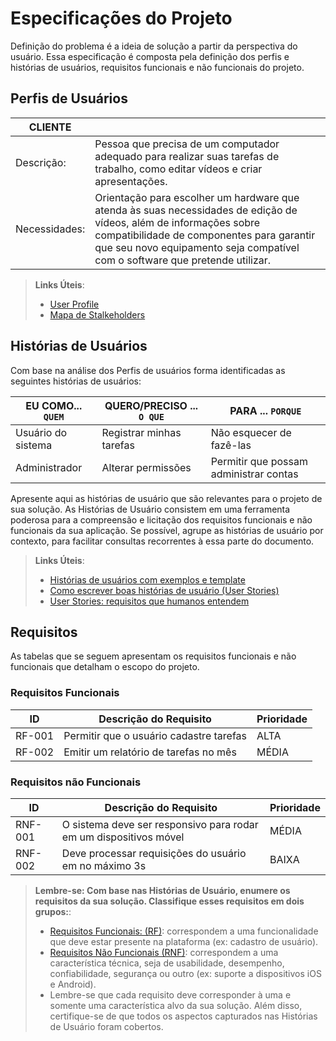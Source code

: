 # Especificações do Projeto

Definição do problema é a ideia de solução a partir da perspectiva do usuário. Essa especificação é composta pela definição dos perfis e histórias de usuários, requisitos funcionais e não funcionais do projeto.

## Perfis de Usuários

|CLIENTE|   |
|---|---|
|Descrição:  | Pessoa que precisa de um computador adequado para realizar suas tarefas de trabalho, como editar vídeos e criar apresentações.
|Necessidades:| Orientação para escolher um hardware que atenda às suas necessidades de edição de vídeos, além de informações sobre compatibilidade de componentes para garantir que seu novo equipamento seja compatível com o software que pretende utilizar.|:


> **Links Úteis**:
> - [User Profile](https://brasil.uxdesign.cc/user-profile-proto-persona-and-persona-whats-the-difference-6c4a0a55fbd4)
> - [Mapa de Stalkeholders](https://www.racecomunicacao.com.br/blog/como-fazer-o-mapeamento-de-stakeholders/)
>
## Histórias de Usuários

Com base na análise dos Perfis de usuários forma identificadas as seguintes histórias de usuários:

|EU COMO... `QUEM`| QUERO/PRECISO ... `O QUE` |PARA ... `PORQUE`                 |
|--------------------|------------------------------------|----------------------------------------|
|Usuário do sistema  | Registrar minhas tarefas           | Não esquecer de fazê-las               |
|Administrador       | Alterar permissões                 | Permitir que possam administrar contas |

Apresente aqui as histórias de usuário que são relevantes para o projeto de sua solução. As Histórias de Usuário consistem em uma ferramenta poderosa para a compreensão e licitação dos requisitos funcionais e não funcionais da sua aplicação. Se possível, agrupe as histórias de usuário por contexto, para facilitar consultas recorrentes à essa parte do documento.

> **Links Úteis**:
> - [Histórias de usuários com exemplos e template](https://www.atlassian.com/br/agile/project-management/user-stories)
> - [Como escrever boas histórias de usuário (User Stories)](https://medium.com/vertice/como-escrever-boas-users-stories-hist%C3%B3rias-de-usu%C3%A1rios-b29c75043fac)
> - [User Stories: requisitos que humanos entendem](https://www.luiztools.com.br/post/user-stories-descricao-de-requisitos-que-humanos-entendem/)

## Requisitos

As tabelas que se seguem apresentam os requisitos funcionais e não funcionais que detalham o escopo do projeto.

### Requisitos Funcionais

|ID    | Descrição do Requisito  | Prioridade |
|------|-----------------------------------------|----|
|RF-001| Permitir que o usuário cadastre tarefas | ALTA | 
|RF-002| Emitir um relatório de tarefas no mês   | MÉDIA |


### Requisitos não Funcionais

|ID     | Descrição do Requisito  |Prioridade |
|-------|-------------------------|----|
|RNF-001| O sistema deve ser responsivo para rodar em um dispositivos móvel | MÉDIA | 
|RNF-002| Deve processar requisições do usuário em no máximo 3s |  BAIXA | 

> **Lembre-se: Com base nas Histórias de Usuário, enumere os requisitos da sua solução. Classifique esses requisitos em dois grupos:**:
> - [Requisitos Funcionais:  (RF)](https://pt.wikipedia.org/wiki/Requisito_funcional): correspondem a uma funcionalidade que deve estar presente na plataforma (ex: cadastro de usuário).
> - [Requisitos Não Funcionais   (RNF)](https://pt.wikipedia.org/wiki/Requisito_n%C3%A3o_funcional): correspondem a uma característica técnica, seja de usabilidade, desempenho, confiabilidade, segurança ou outro (ex: suporte a dispositivos iOS e Android).
> - Lembre-se que cada requisito deve corresponder à uma e somente uma característica alvo da sua solução. Além disso, certifique-se de que todos os aspectos capturados nas Histórias de Usuário foram cobertos.
